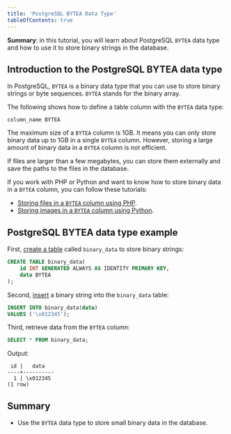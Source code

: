 ```yaml
---
title: 'PostgreSQL BYTEA Data Type'
tableOfContents: true
---
```


**Summary**: in this tutorial, you will learn about PostgreSQL `BYTEA` data type and how to use it to store binary strings in the database.

## Introduction to the PostgreSQL BYTEA data type

In PostgreSQL, `BYTEA` is a binary data type that you can use to store binary strings or byte sequences. `BYTEA` stands for the binary array.

The following shows how to define a table column with the `BYTEA` data type:

```
column_name BYTEA
```

The maximum size of a `BYTEA` column is 1GB. It means you can only store binary data up to 1GB in a single `BYTEA` column. However, storing a large amount of binary data in a `BYTEA` column is not efficient.

If files are larger than a few megabytes, you can store them externally and save the paths to the files in the database.

If you work with PHP or Python and want to know how to store binary data in a `BYTEA` column, you can follow these tutorials:

- [Storing files in a `BYTEA` column using PHP](/postgresql/postgresql-php/postgresql-blob).
- [Storing images in a `BYTEA` column using Python](/postgresql/postgresql-python/blob).

## PostgreSQL BYTEA data type example

First, [create a table](/postgresql/postgresql-create-table) called `binary_data` to store binary strings:

```sql
CREATE TABLE binary_data(
    id INT GENERATED ALWAYS AS IDENTITY PRIMARY KEY,
    data BYTEA
);
```

Second, [insert](/postgresql/postgresql-insert) a binary string into the `binary_data` table:

```sql
INSERT INTO binary_data(data)
VALUES ('\x012345');
```

Third, retrieve data from the `BYTEA` column:

```sql
SELECT * FROM binary_data;
```

Output:

```
 id |   data
----+----------
  1 | \x012345
(1 row)
```

## Summary

- Use the `BYTEA` data type to store small binary data in the database.
